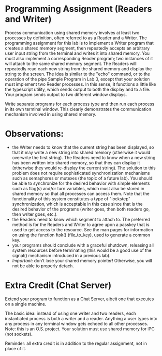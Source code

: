 # Programming Assignment (Readers and Writer)
Process communication using shared memory involves at least two processes by definition, often referred to as a Reader and a Writer.  The programming assignment for this lab is to implement a Writer program that creates a shared memory segment, then repeatedly accepts an arbitrary user input string from the terminal and writes it into shared memory.  You must also implement a corresponding Reader program; two instances of it will attach to the same shared memory segment.  The Readers will repeatedly read each new string from the shared memory and display the string to the screen.  The idea is similar to the "echo" command, or to the operation of the pipe Sample Program in Lab 3, except that your solution must implement two Reader processes.  In this sense, it functions a little like the typescript utility, which sends output to both the display and to a file.  Your program sends output to two different window displays.

Write separate programs for each process type and then run each process in its own terminal window.  This clearly demonstrates the communication mechanism involved in using shared memory.

# Observations:
* the Writer needs to know that the current string has been displayed, so that it may write a new string into shared memory (otherwise it would overwrite the first string).  The Readers need to know when a new string has been written into shared memory, so that they can display it (otherwise they would re-display the current string).  The solution to this problem does not require sophisticated synchronization mechanisms such as semaphores or mutexes (the topic of a future lab).  You should be able to synchronize for the desired behavior with simple elements such as flag(s) and/or turn variables, which must also be stored in shared memory so that all processes can access them.  Note that the functionality of this system constitutes a type of "lockstep" synchronization, which is acceptable in this case since that is the desired behavior of the programs (writer goes, then both readers go, then writer goes, etc.).
* the Readers need to know which segment to attach to.  The preferred method is for the Readers and Writer to agree upon a passkey that is used to get access to the resource.  See the man pages for information on using the function ftok() (file_to_key), used to generate a common key.
* your programs should conclude with a graceful shutdown, releasing all system resources before terminating (this would be a good use of the signal() mechanism introduced in a previous lab).
* _Important:_ don't lose your shared memory pointer!  Otherwise, you will not be able to properly detach.

# Extra Credit (Chat Server)
Extend your program to function as a Chat Server, albeit one that executes on a single machine.

The basic idea:  instead of using one writer and two readers, each instantiated process is both a writer and a reader.  Anything a user types into any process in any terminal window gets echoed to all other processes.  Note: this is an O.S. project.  Your solution must use shared memory for IPC (not sockets).

Reminder:  all extra credit is in addition to the regular assignment, not in place of it.
